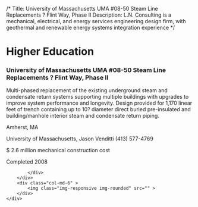 /*
Title: University of Massachusetts UMA #08-50 Steam Line Replacements ? Flint Way, Phase II
Description: L.N. Consulting is a mechanical, electrical, and energy services engineering design firm, with geothermal and renewable energy systems integration experience
*/

# Higher Education

<div>
	<div class="row">
		<div class="col-md-6" >
			<div class="well" >
				<h3>University of Massachusetts UMA #08-50 Steam Line Replacements ? Flint Way, Phase II</h3>
				<p>
   
   Multi-phased replacement of the existing underground steam and condensate return systems supporting multiple buildings with upgrades to improve system performance and longevity.  Design provided for 1,170 linear feet of trench containing up to 10? diameter direct buried pre-insulated and building/manhole interior steam and condensate return piping.
</p>
				<p>Amherst, MA</p>
				<p>University of Massachusetts, Jason Venditti (413) 577-4769</p>
				<p></p>
				<p></p>
				<p>$ 2.6 million mechanical construction cost</p>
				<p>Completed 2008</p>
				<p></p>
				
			</div>
		</div>
		<div class="col-md-6" >
			<img class="img-responsive img-rounded" src="" >
		</div>
	</div>
</div>